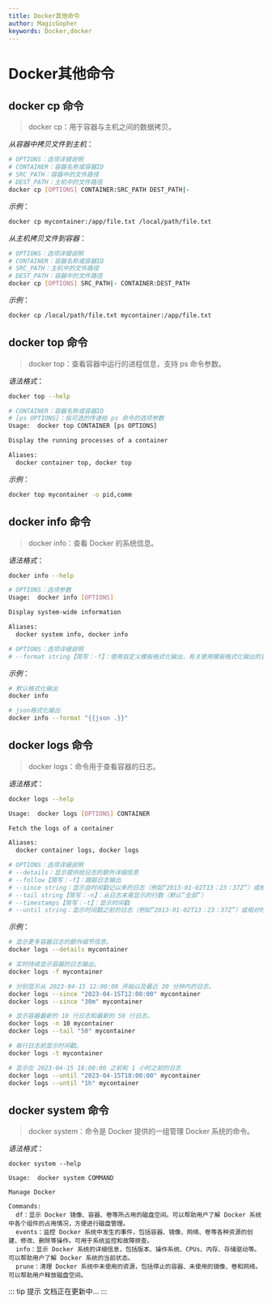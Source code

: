 ```yaml
---
title: Docker其他命令
author: MagicGopher
keywords: Docker,docker
---
```


# Docker其他命令

## docker cp 命令

> docker cp：用于容器与主机之间的数据拷贝。

*从容器中拷贝文件到主机*：

```sh
# OPTIONS：选项详细说明
# CONTAINER：容器名称或容器ID
# SRC_PATH：容器中的文件路径
# DEST_PATH：主机中的文件路径
docker cp [OPTIONS] CONTAINER:SRC_PATH DEST_PATH|-
```

*示例*：

```sh
docker cp mycontainer:/app/file.txt /local/path/file.txt
```

*从主机拷贝文件到容器*：

```sh
# OPTIONS：选项详细说明
# CONTAINER：容器名称或容器ID
# SRC_PATH：主机中的文件路径
# DEST_PATH：容器中的文件路径
docker cp [OPTIONS] SRC_PATH|- CONTAINER:DEST_PATH
```

*示例*：

```sh
docker cp /local/path/file.txt mycontainer:/app/file.txt
```

## docker top 命令

> docker top：查看容器中运行的进程信息，支持 ps 命令参数。

*语法格式*：

```sh
docker top --help

# CONTAINER：容器名称或容器ID
# [ps OPTIONS]：指可选的传递给 ps 命令的选项参数
Usage:  docker top CONTAINER [ps OPTIONS]

Display the running processes of a container

Aliases:
  docker container top, docker top
```

*示例*：

```sh
docker top mycontainer -o pid,comm
```

## docker info 命令

> docker info：查看 Docker 的系统信息。

*语法格式*：

```sh
docker info --help

# OPTIONS：选项参数
Usage:  docker info [OPTIONS]

Display system-wide information

Aliases:
  docker system info, docker info

# OPTIONS：选项详细说明
# --format string【简写：-f】：使用自定义模板格式化输出，有关使用模板格式化输出的更多信息，请参阅：https://docs.docker.com/go/formatting/
```

*示例*：

```sh
# 默认格式化输出
docker info

# json格式化输出
docker info --format "{{json .}}"
```

## docker logs 命令

> docker logs：命令用于查看容器的日志。

*语法格式*：

```sh
docker logs --help

Usage:  docker logs [OPTIONS] CONTAINER

Fetch the logs of a container

Aliases:
  docker container logs, docker logs

# OPTIONS：选项详细说明
# --details：显示提供给日志的额外详细信息
# --follow【简写：-f】：跟踪日志输出
# --since string：显示自时间戳记以来的日志（例如“2013-01-02T13：23：37Z”）或相对日志（例如“42m”，表示 42 分钟）
# --tail string【简写：-n】：从日志末尾显示的行数（默认“全部”）
# --timestamps【简写：-t】：显示时间戳
# --until string：显示时间戳之前的日志（例如“2013-01-02T13：23：37Z”）或相对时间戳（例如“42m”，表示 42 分钟）
```

*示例*：

```sh
# 显示更多容器日志的额外细节信息。
docker logs --details mycontainer

# 实时持续显示容器的日志输出。
docker logs -f mycontainer

# 分别显示从 2023-04-15 12:00:00 开始以及最近 30 分钟内的日志。
docker logs --since "2023-04-15T12:00:00" mycontainer
docker logs --since "30m" mycontainer

# 显示容器最新的 10 行日志和最新的 50 行日志。
docker logs -n 10 mycontainer
docker logs --tail "50" mycontainer

# 每行日志前显示时间戳。
docker logs -t mycontainer

# 显示在 2023-04-15 18:00:00 之前和 1 小时之前的日志
docker logs --until "2023-04-15T18:00:00" mycontainer
docker logs --until "1h" mycontainer
```

## docker system 命令

> docker system：命令是 Docker 提供的一组管理 Docker 系统的命令。

*语法格式*：

```shell
docker system --help

Usage:  docker system COMMAND

Manage Docker

Commands:
  df：显示 Docker 镜像、容器、卷等所占用的磁盘空间。可以帮助用户了解 Docker 系统中各个组件的占用情况，方便进行磁盘管理。
  events：监控 Docker 系统中发生的事件，包括容器、镜像、网络、卷等各种资源的创建、修改、删除等操作。可用于系统监控和故障排查。
  info：显示 Docker 系统的详细信息，包括版本、操作系统、CPUs、内存、存储驱动等。可以帮助用户了解 Docker 系统的当前状态。
  prune：清理 Docker 系统中未使用的资源，包括停止的容器、未使用的镜像、卷和网络。可以帮助用户释放磁盘空间。
```

::: tip 提示
文档正在更新中...
:::